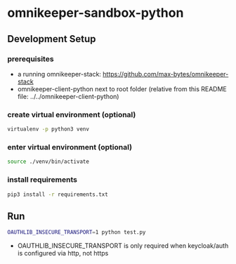 # omnikeeper-sandbox-python

## Development Setup

### prerequisites

* a running omnikeeper-stack: <https://github.com/max-bytes/omnikeeper-stack>
* omnikeeper-client-python next to root folder (relative from this README file: ../../omnikeeper-client-python)

### create virtual environment (optional)

```bash
virtualenv -p python3 venv
```

### enter virtual environment (optional)

```bash
source ./venv/bin/activate
```

### install requirements

```bash
pip3 install -r requirements.txt
```

## Run

```bash
OAUTHLIB_INSECURE_TRANSPORT=1 python test.py
```

* OAUTHLIB_INSECURE_TRANSPORT is only required when keycloak/auth is configured via http, not https
